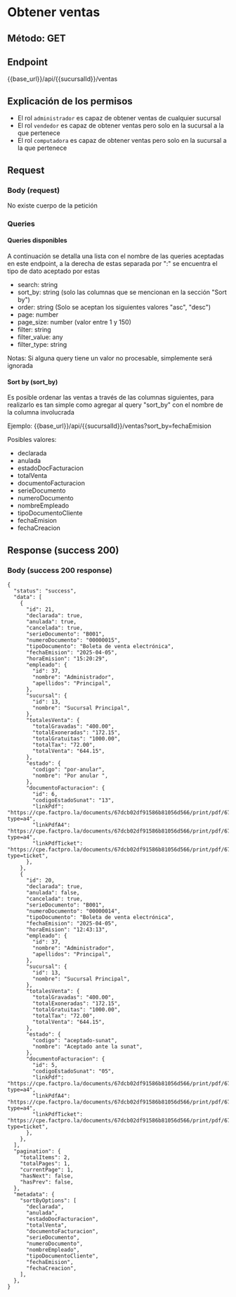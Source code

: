 # Obtener ventas

## Método: GET

## Endpoint

{{base_url}}/api/{{sucursalId}}/ventas

## Explicación de los permisos

- El rol `administrador` es capaz de obtener ventas de cualquier sucursal
- El rol `vendedor` es capaz de obtener ventas pero solo en la sucursal a la que pertenece
- El rol `computadora` es capaz de obtener ventas pero solo en la sucursal a la que pertenece

## Request

### Body (request)

No existe cuerpo de la petición

### Queries

#### Queries disponibles

A continuación se detalla una lista con el nombre de las queries aceptadas en este endpoint,
a la derecha de estas separada por ":" se encuentra el tipo de dato aceptado por estas

- search: string
- sort_by: string (solo las columnas que se mencionan en la sección "Sort by")
- order: string (Solo se aceptan los siguientes valores "asc", "desc")
- page: number
- page_size: number (valor entre 1 y 150)
- filter: string
- filter_value: any
- filter_type: string

Notas:
Si alguna query tiene un valor no procesable, simplemente será ignorada

#### Sort by (sort_by)

Es posible ordenar las ventas a través de las columnas siguientes, para realizarlo
es tan simple como agregar al query "sort_by" con el nombre de la columna involucrada

Ejemplo:
{{base_url}}/api/{{sucursalId}}/ventas?sort_by=fechaEmision

Posibles valores:

- declarada
- anulada
- estadoDocFacturacion
- totalVenta
- documentoFacturacion
- serieDocumento
- numeroDocumento
- nombreEmpleado
- tipoDocumentoCliente
- fechaEmision
- fechaCreacion

## Response (success 200)

### Body (success 200 response)

```jsonc
{
  "status": "success",
  "data": [
    {
      "id": 21,
      "declarada": true,
      "anulada": true,
      "cancelada": true,
      "serieDocumento": "B001",
      "numeroDocumento": "00000015",
      "tipoDocumento": "Boleta de venta electrónica",
      "fechaEmision": "2025-04-05",
      "horaEmision": "15:20:29",
      "empleado": {
        "id": 37,
        "nombre": "Administrador",
        "apellidos": "Principal",
      },
      "sucursal": {
        "id": 13,
        "nombre": "Sucursal Principal",
      },
      "totalesVenta": {
        "totalGravadas": "400.00",
        "totalExoneradas": "172.15",
        "totalGratuitas": "1000.00",
        "totalTax": "72.00",
        "totalVenta": "644.15",
      },
      "estado": {
        "codigo": "por-anular",
        "nombre": "Por anular ",
      },
      "documentoFacturacion": {
        "id": 6,
        "codigoEstadoSunat": "13",
        "linkPdf": "https://cpe.factpro.la/documents/67dcb02df91586b81056d566/print/pdf/67f190ac562106550bee8f62?type=a4",
        "linkPdfA4": "https://cpe.factpro.la/documents/67dcb02df91586b81056d566/print/pdf/67f190ac562106550bee8f62?type=a4",
        "linkPdfTicket": "https://cpe.factpro.la/documents/67dcb02df91586b81056d566/print/pdf/67f190ac562106550bee8f62?type=ticket",
      },
    },
    {
      "id": 20,
      "declarada": true,
      "anulada": false,
      "cancelada": true,
      "serieDocumento": "B001",
      "numeroDocumento": "00000014",
      "tipoDocumento": "Boleta de venta electrónica",
      "fechaEmision": "2025-04-05",
      "horaEmision": "12:43:13",
      "empleado": {
        "id": 37,
        "nombre": "Administrador",
        "apellidos": "Principal",
      },
      "sucursal": {
        "id": 13,
        "nombre": "Sucursal Principal",
      },
      "totalesVenta": {
        "totalGravadas": "400.00",
        "totalExoneradas": "172.15",
        "totalGratuitas": "1000.00",
        "totalTax": "72.00",
        "totalVenta": "644.15",
      },
      "estado": {
        "codigo": "aceptado-sunat",
        "nombre": "Aceptado ante la sunat",
      },
      "documentoFacturacion": {
        "id": 5,
        "codigoEstadoSunat": "05",
        "linkPdf": "https://cpe.factpro.la/documents/67dcb02df91586b81056d566/print/pdf/67f1759d562106550bee64f0?type=a4",
        "linkPdfA4": "https://cpe.factpro.la/documents/67dcb02df91586b81056d566/print/pdf/67f1759d562106550bee64f0?type=a4",
        "linkPdfTicket": "https://cpe.factpro.la/documents/67dcb02df91586b81056d566/print/pdf/67f1759d562106550bee64f0?type=ticket",
      },
    },
  ],
  "pagination": {
    "totalItems": 2,
    "totalPages": 1,
    "currentPage": 1,
    "hasNext": false,
    "hasPrev": false,
  },
  "metadata": {
    "sortByOptions": [
      "declarada",
      "anulada",
      "estadoDocFacturacion",
      "totalVenta",
      "documentoFacturacion",
      "serieDocumento",
      "numeroDocumento",
      "nombreEmpleado",
      "tipoDocumentoCliente",
      "fechaEmision",
      "fechaCreacion",
    ],
  },
}
```
